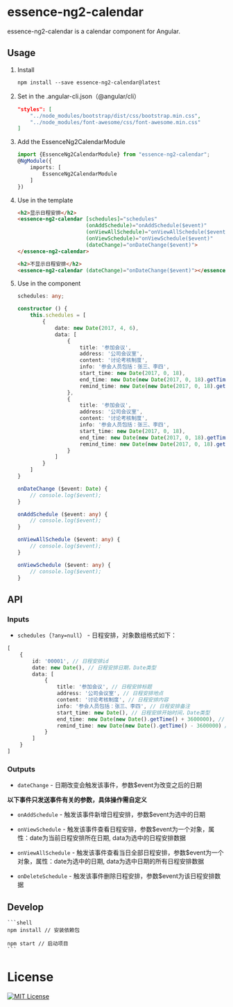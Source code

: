 # essence-ng2-calendar

essence-ng2-calendar is a calendar component for Angular.

## Usage

1. Install

	```shell
	npm install --save essence-ng2-calendar@latest
	```
	
2. Set in the .angular-cli.json（@angular/cli）

	```json
    "styles": [
        "../node_modules/bootstrap/dist/css/bootstrap.min.css",
        "../node_modules/font-awesome/css/font-awesome.min.css"
    ]
	```

3. Add the EssenceNg2CalendarModule

	```typescript
	import {EssenceNg2CalendarModule} from "essence-ng2-calendar";
	@NgModule({
	    imports: [
	        EssenceNg2CalendarModule
	    ]
	})
	```

4. Use in the template

	```html
	<h2>显示日程安排</h2>
    <essence-ng2-calendar [schedules]="schedules"
                          (onAddSchedule)="onAddSchedule($event)"
                          (onViewAllSchedule)="onViewAllSchedule($event)"
                          (onViewSchedule)="onViewSchedule($event)"
                          (dateChange)="onDateChange($event)">
    </essence-ng2-calendar>
    
    <h2>不显示日程安排</h2>
    <essence-ng2-calendar (dateChange)="onDateChange($event)"></essence-ng2-calendar>
	```

5. Use in the component

	```typescript
	schedules: any;
    
    constructor () {
        this.schedules = [
            {
                date: new Date(2017, 4, 6),
                data: [
                    {
                        title: '参加会议',
                        address: '公司会议室',
                        content: '讨论考核制度',
                        info: '参会人员包括：张三、李四',
                        start_time: new Date(2017, 0, 18),
                        end_time: new Date(new Date(2017, 0, 18).getTime() + 3600000),
                        remind_time: new Date(new Date(2017, 0, 18).getTime() - 3600000)
                    },
                    {
                        title: '参加会议',
                        address: '公司会议室',
                        content: '讨论考核制度',
                        info: '参会人员包括：张三、李四',
                        start_time: new Date(2017, 0, 18),
                        end_time: new Date(new Date(2017, 0, 18).getTime() + 3600000),
                        remind_time: new Date(new Date(2017, 0, 18).getTime() - 3600000)
                    }
                ]
            }
        ]
    }

    onDateChange ($event: Date) {
        // console.log($event);
    }

    onAddSchedule ($event: any) {
        // console.log($event);
    }

    onViewAllSchedule ($event: any) {
        // console.log($event);
    }

    onViewSchedule ($event: any) {
        // console.log($event);
    }
	```

## API

### Inputs

- `schedules`（`?any=null`） - 日程安排，对象数组格式如下：
```typescript
[
    {
        id: '00001', // 日程安排id
        date: new Date(), // 日程安排日期，Date类型
        data: [
            {
                title: '参加会议', // 日程安排标题
                address: '公司会议室', // 日程安排地点
                content: '讨论考核制度', // 日程安排内容
                info: '参会人员包括：张三、李四', // 日程安排备注
                start_time: new Date(), // 日程安排开始时间，Date类型
                end_time: new Date(new Date().getTime() + 3600000), // 日程安排结束时间，Date类型
                remind_time: new Date(new Date().getTime() - 3600000) // 日程安排提醒时间，Date类型
            }
        ]
    }
]
```

### Outputs

- `dateChange` - 日期改变会触发该事件，参数$event为改变之后的日期

**以下事件只发送事件有关的参数，具体操作需自定义**

- `onAddSchedule` - 触发该事件新增日程安排，参数$event为选中的日期

- `onViewSchedule` - 触发该事件查看日程安排，参数$event为一个对象，属性：date为当前日程安排所在日期, data为选中的日程安排数据

- `onViewAllSchedule` - 触发该事件查看当日全部日程安排，参数$event为一个对象，属性：date为选中的日期, data为选中日期的所有日程安排数据

- `onDeleteSchedule` - 触发该事件删除日程安排，参数$event为该日程安排数据

## Develop

	```shell
	npm install // 安装依赖包
	
	npm start // 启动项目
	```

# License

[![MIT License](https://img.shields.io/badge/license-MIT-blue.svg?style=flat)](/LICENSE)
